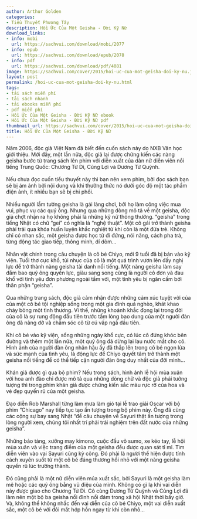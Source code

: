 ```yaml
---
author: Arthur Golden
categories:
- Tiểu Thuyết Phương Tây
description: Hồi Ức Của Một Geisha - Đời Kỹ Nữ
download_links:
- info: mobi
  url: https://sachvui.com/download/mobi/2077
- info: epub
  url: https://sachvui.com/download/epub/2078
- info: pdf
  url: https://sachvui.com/download/pdf/4081
image: https://sachvui.com/cover/2015/hoi-uc-cua-mot-geisha-doi-ky-nu.jpg
layout: post
permalink: /hoi-uc-cua-mot-geisha-doi-ky-nu.html
tags:
- tải sách miễn phí
- tải sách nhanh
- tải ebooks miễn phí
- pdf miễn phí
- Hồi Ức Của Một Geisha - Đời Kỹ Nữ ebook
- Hồi Ức Của Một Geisha - Đời Kỹ Nữ pdf
thumbnail_url: https://sachvui.com/cover/2015/hoi-uc-cua-mot-geisha-doi-ky-nu.jpg
title: Hồi Ức Của Một Geisha - Đời Kỹ Nữ
---
```


 <div class="item-desc text-justify"> <p>Năm 2006, độc giả Việt Nam đã biết đến cuốn sách này do NXB Văn học giới thiệu. Mới đây, một lần nữa, độc giả lại được chứng kiến các nàng geisha bước từ trang sách lên phim với diễn xuất của dàn nữ diễn viên nổi tiếng Trung Quốc: Chương Tử Di, Củng Lợi và Dương Tử Quỳnh. <br><br>Nếu chưa đọc cuốn tiểu thuyết này thì bạn nên xem phim, bởi đọc sách bạn sẽ bị ám ảnh bởi nội dung và khi thưởng thức nó dưới góc độ một tác phẩm điện ảnh, ít nhiều bạn sẽ bị chi phối. <br><br>Nhiều người lầm tưởng geisha là gái làng chơi, bởi họ làm công việc mua vui, phục vụ các quý ông. Nhưng qua những dòng mô tả về một geisha, độc giả chợt nhận ra họ không phải là những kỹ nữ thông thường. “geisha” trong tiếng Nhật có chữ “gei” có nghĩa là “nghệ thuật”. Một cô gái trở thành geisha phải trải qua khóa huấn luyện khắc nghiệt từ khi còn là một đứa trẻ. Không chỉ có nhan sắc, một geisha được học từ đi đứng, nói năng, cách pha trà, từng động tác giao tiếp, thông minh, dí dỏm… <br><br>Nhân vật chính trong câu chuyện là cô bé Chiyo, mới 9 tuổi đã bị bán vào kỹ viện. Tuổi thơ cực khổ, tủi nhục của cô là một quá trình vươn lên đầy nghị lực để trở thành nàng geisha tài danh nổi tiếng. Một nàng geisha làm say đắm bao quý ông quyền lực, giàu sang song cũng là người cô đơn và đau khổ với tình yêu đơn phương ngoài tầm với, một tình yêu bị ngăn cấm bởi thân phận “geisha”. <br><br>Qua những trang sách, độc giả cảm nhận được những cảm xúc tuyệt vời của của một cô bé tội nghiệp sống trong một gia đình quá nghèo, khát khao cháy bỏng một tình thương. Vì thế, những khoảnh khắc đọng lại trong đời của cô là sự rung động đầu tiên trước tấm lòng bao dung của một người đàn ông đã nâng đỡ và chăm sóc cô từ cú vấp ngã đầu tiên.<br><br>Khi cô bé vào kỹ viện, sống những ngày khổ cực, có lúc cô đứng khóc bên đường và thêm một lần nữa, một quý ông đã dừng lại lau nước mắt cho cô. Hình ảnh của người đàn ông nhân hậu ấy đã thắp lên trong cô bé ngọn lửa và sức mạnh của tình yêu, là động lực để Chiyo quyết tâm trở thành một geisha nổi tiếng để có thể tiếp cận người đàn ông duy nhất của đời mình…<br><br>Khán giả được gì qua bộ phim? Nếu trong sách, hình ảnh lễ hội mùa xuân với hoa anh đào chỉ được mô tả qua những dòng chữ và độc giả phải tưởng tượng thì trong phim khán giả được chứng kiến sắc màu rực rỡ của hoa và vẻ đẹp quyến rũ của một geisha.<br><br>Đạo diễn Rob Marshall từng làm mưa làm gió tại lễ trao giải Oscar với bộ phim “Chicago” nay tiếp tục tạo ấn tượng trong bộ phim này. Ông đã cùng các cộng sự bay sang Nhật “để câu chuyện về Sayuri thật ấn tượng trong lòng người xem, chúng tôi nhất trí phải trải nghiệm trên đất nước của những geisha”. <br><br>Những bảo tàng, xưởng may kimono, cuộc đấu võ sumo, xe kéo tay, lễ hội mùa xuân và việc trang điểm của một geisha đều được quan sát tỉ mỉ. Tìm diễn viên vào vai Sayuri cũng kỳ công. Đó phải là người thể hiện được tính cách xuyên suốt từ một cô bé đáng thương hồi nhỏ với một nàng geisha quyến rũ lúc trưởng thành. <br><br>Đó cũng phải là một nữ diễn viên múa xuất sắc, bởi Sayuri là một geisha làm mê hoặc các quý ông bằng vũ điệu của mình. Không có gì lạ khi vai diễn này được giao cho Chương Tử Di. Cô cùng Dương Tử Quỳnh và Củng Lợi đã làm nên một bộ ba geisha nổi đình nổi đám trong xã hội Nhật thời bấy giờ. Và, không thể không nhắc đến vai diễn của cô bé Chiyo, một vai diễn xuất sắc, một cô bé với đôi mắt hớp hồn ngay từ khi còn nhỏ… </p> </div>